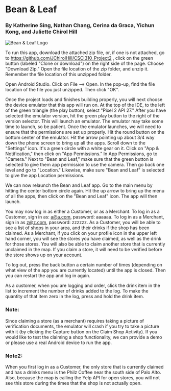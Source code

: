 # Bean & Leaf
### By Katherine Sing, Nathan Chang, Cerina da Graca, Yichun Kong, and Juliette Chirol Hill

![Bean & Leaf Logo](https://firebasestorage.googleapis.com/v0/b/csci310project2-3206e.appspot.com/o/logo.png?alt=media&token=f66b152b-af3f-4129-b313-f2acfdde8305)

To run this app, download the attached zip file, or, if one is not attached, go to https://github.com/JChirolHill/CSCI310_Project2 , click on the green button (labeled "Clone or download") on the right side of the page. Choose "Download Zip." Open the file location of the zip folder, and unzip it. Remember the file location of this unzipped folder. 

Open Android Studio. Click on File --> Open. In the pop-up, find the file location of the file you just unzipped. Then click "OK".

Once the project loads and finishes building properly, you will next choose the device emulator that this app will run on. At the top of the IDE, to the left of the green triangle (the play button), select "Pixel 2 API 27." After you have selected the emulator version,
hit the green play button to the right of the version selector.  This will launch an emulator. The emulator may take some time to launch, so be patient. Once the emulator launches, we will need to ensure that the permissions are set up properly. Hit the round button on the bottom center of the emulator. Hit the arrow pointing up about 3/4 way down the phone screen to bring up all the apps. Scroll down to the "Settings" icon. It's a green circle with a white gear on it. Click on "App & Notification," then click on "App Permissions." In App Permissions, go to "Camera." Next to "Bean and Leaf," make sure that the green button is selected to give them app permission to use the camera. Then go back one level and go to "Location." Likewise, make sure "Bean and Leaf" is selected to give the app Location permissions. 

We can now relaunch the Bean and Leaf app. Go to the main menu by hitting the center bottom circle again. Hit the up arrow to bring up the menu of all the apps, then click on the "Bean and Leaf" icon. The app will then launch.

You may now log in as either a Customer, or as a Merchant. To log in as a Customer, sign in as: a@a.com, password: aaaaaa. To log in as a Merchant, sign in as z@z.com, password: zzzzzz. As a Customer, you will be able to see a list of shops in your area, and their drinks if the shop has been claimed. As a Merchant, if you click on your profile icon in the upper left hand corner, you will see the stores you have claimed, as well as the drink for those stores. You will also be able to claim another store that is currently unclaimed in the map. If you claim a store, it will need to be verified before the store shows up on your account.

To log out, press the back button a certain number of times (depending on what view of the app you are currently located) until the app is closed. Then you can restart the app and log in again.

As a customer, when you are logging and order, click the drink item in the list to increment the number of drinks added to the log. To make the quantity of that item zero in the log, press and hold the drink item.


### Note:
Since claiming a store (as a merchant) requires taking a picture of verification documents, the emulator will crash if you try to take a picture with it (by clicking the Capture button on the Claim Shop Activity).  If you would like to test the claiming a shop functionality, we can provide a demo or please use a real Android device to run the app.

### Note2:
When you first log in as a Customer, the only store that is currently claimed and has a drinks menu is the Philz Coffee near the south side of Palo Alto. Also, because the map is calling the Yelp API for open stores, you will not see this store during the times that the shop is not actually open. 

